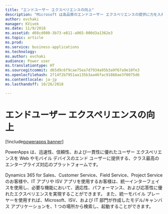 ```yaml
---
title: "エンドユーザー エクスペリエンスの向上"
description: "Microsoft は高品質のエンドユーザー エクスペリエンスの提供に力を入れてきました。"
author: evchaki
manager: KVivek
ms.date: 11/9/2018
ms.assetid: d68cd080-3b73-e811-a965-000d3a1362e3
ms.topic: article
ms.prod: 
ms.service: business-applications
ms.technology: 
ms.author: evchaki
audience: Power user
ms.translationtype: HT
ms.sourcegitcommit: d65d9c6f9cae75ea7d7934a95b3a9f67a9e10fe3
ms.openlocfilehash: 2f14f2b7951aa135b3aa46fac91868ae3f0075d6
ms.contentlocale: ja-jp
ms.lasthandoff: 10/26/2018

---
```

# <a name="improvements-in-end-user-experiences"></a>エンドユーザー エクスペリエンスの向上


[!include[powerapps banner](../includes/powerapps.md)]

PowerApps は、迅速性、信頼性、および一貫性に優れたユーザー エクスペリエンスを Web やモバイル デバイスのエンド ユーザーに提供する、クラス最高のエンタープライズ対応のプラットフォームです。

Dynamics 365 for Sales、Customer Service、Field Service、Project Service のお客様や、IT アプリや ISV アプリを使用するお客様は、統一インターフェイスを使用し、必要な機能において、適応性、パフォーマンス、および応答性に優れたエクスペリエンスを実現することができます。 また、統一モバイル プレーヤーを使用すれば、Microsoft、ISV、および IT 部門が作成したモデル/キャンバス アプリケーションを、1 つの場所から検索し、起動することができます。

